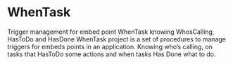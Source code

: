 # WhenTask
Trigger management for embed point WhenTask knowing WhosCalling, HasToDo and HasDone
WhenTask project is a set of procedures to manage triggers for embeds points in an application. Knowing who’s calling, on tasks that HasToDo some actions and when tasks Has Done what to do.
